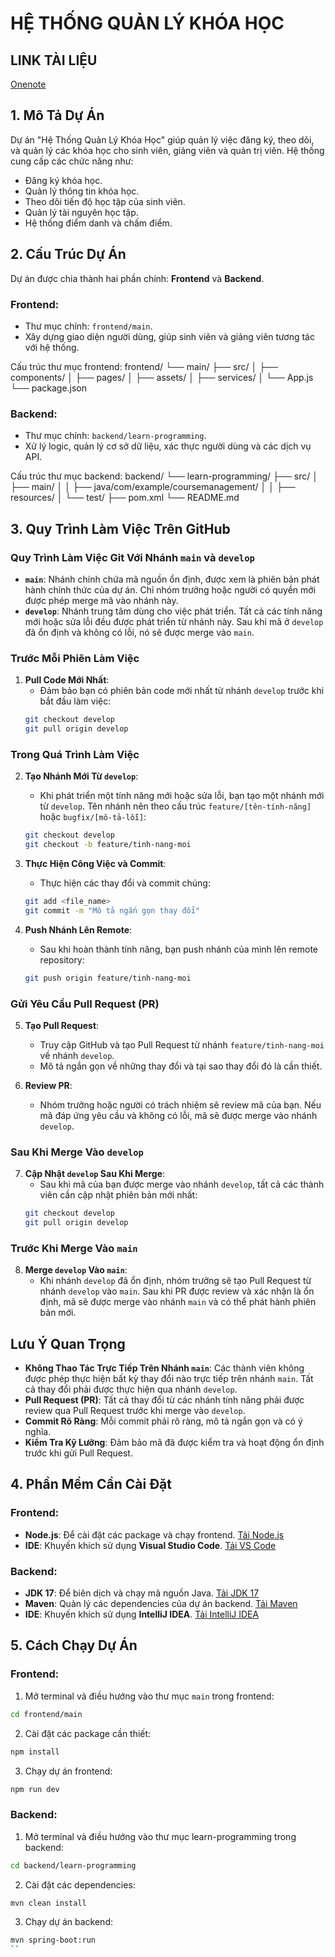 # HỆ THỐNG QUẢN LÝ KHÓA HỌC

## LINK TÀI LIỆU

[Onenote](https://onedrive.live.com/view.aspx?resid=454F9205FAC8A47%21sffb2fd79460847ceb1e78e5cade6b01f&id=documents)

## 1. Mô Tả Dự Án

Dự án "Hệ Thống Quản Lý Khóa Học" giúp quản lý việc đăng ký, theo dõi, và quản lý các khóa học cho sinh viên, giảng viên và quản trị viên. Hệ thống cung cấp các chức năng như:

- Đăng ký khóa học.
- Quản lý thông tin khóa học.
- Theo dõi tiến độ học tập của sinh viên.
- Quản lý tài nguyên học tập.
- Hệ thống điểm danh và chấm điểm.

## 2. Cấu Trúc Dự Án

Dự án được chia thành hai phần chính: **Frontend** và **Backend**.

### **Frontend**:
- Thư mục chính: `frontend/main`.
- Xây dựng giao diện người dùng, giúp sinh viên và giảng viên tương tác với hệ thống.

Cấu trúc thư mục frontend:
frontend/ └── main/ ├── src/ │ ├── components/ │ ├── pages/ │ ├── assets/ │ ├── services/ │ └── App.js └── package.json

### **Backend**:
- Thư mục chính: `backend/learn-programming`.
- Xử lý logic, quản lý cơ sở dữ liệu, xác thực người dùng và các dịch vụ API.

Cấu trúc thư mục backend:
backend/ └── learn-programming/ ├── src/ │ ├── main/ │ │ ├── java/com/example/coursemanagement/ │ │ ├── resources/ │ └── test/ ├── pom.xml └── README.md

## 3. Quy Trình Làm Việc Trên GitHub

### Quy Trình Làm Việc Git Với Nhánh `main` và `develop`

- **`main`**: Nhánh chính chứa mã nguồn ổn định, được xem là phiên bản phát hành chính thức của dự án. Chỉ nhóm trưởng hoặc người có quyền mới được phép merge mã vào nhánh này.
- **`develop`**: Nhánh trung tâm dùng cho việc phát triển. Tất cả các tính năng mới hoặc sửa lỗi đều được phát triển từ nhánh này. Sau khi mã ở `develop` đã ổn định và không có lỗi, nó sẽ được merge vào `main`.

### Trước Mỗi Phiên Làm Việc
1. **Pull Code Mới Nhất**:
    - Đảm bảo bạn có phiên bản code mới nhất từ nhánh `develop` trước khi bắt đầu làm việc:
    ```bash
    git checkout develop
    git pull origin develop
    ```

### Trong Quá Trình Làm Việc

2. **Tạo Nhánh Mới Từ `develop`**:
    - Khi phát triển một tính năng mới hoặc sửa lỗi, bạn tạo một nhánh mới từ `develop`. Tên nhánh nên theo cấu trúc `feature/[tên-tính-năng]` hoặc `bugfix/[mô-tả-lỗi]`:
    ```bash
    git checkout develop
    git checkout -b feature/tinh-nang-moi
    ```

3. **Thực Hiện Công Việc và Commit**:
    - Thực hiện các thay đổi và commit chúng:
    ```bash
    git add <file_name>
    git commit -m "Mô tả ngắn gọn thay đổi"
    ```

4. **Push Nhánh Lên Remote**:
    - Sau khi hoàn thành tính năng, bạn push nhánh của mình lên remote repository:
    ```bash
    git push origin feature/tinh-nang-moi
    ```

### Gửi Yêu Cầu Pull Request (PR)

5. **Tạo Pull Request**:
    - Truy cập GitHub và tạo Pull Request từ nhánh `feature/tinh-nang-moi` về nhánh `develop`.
    - Mô tả ngắn gọn về những thay đổi và tại sao thay đổi đó là cần thiết.

6. **Review PR**:
    - Nhóm trưởng hoặc người có trách nhiệm sẽ review mã của bạn. Nếu mã đáp ứng yêu cầu và không có lỗi, mã sẽ được merge vào nhánh `develop`.

### Sau Khi Merge Vào `develop`

7. **Cập Nhật `develop` Sau Khi Merge**:
    - Sau khi mã của bạn được merge vào nhánh `develop`, tất cả các thành viên cần cập nhật phiên bản mới nhất:
    ```bash
    git checkout develop
    git pull origin develop
    ```

### Trước Khi Merge Vào `main`

8. **Merge `develop` Vào `main`**:
    - Khi nhánh `develop` đã ổn định, nhóm trưởng sẽ tạo Pull Request từ nhánh `develop` vào `main`. Sau khi PR được review và xác nhận là ổn định, mã sẽ được merge vào nhánh `main` và có thể phát hành phiên bản mới.

## Lưu Ý Quan Trọng

- **Không Thao Tác Trực Tiếp Trên Nhánh `main`**: Các thành viên không được phép thực hiện bất kỳ thay đổi nào trực tiếp trên nhánh `main`. Tất cả thay đổi phải được thực hiện qua nhánh `develop`.
- **Pull Request (PR)**: Tất cả thay đổi từ các nhánh tính năng phải được review qua Pull Request trước khi merge vào `develop`.
- **Commit Rõ Ràng**: Mỗi commit phải rõ ràng, mô tả ngắn gọn và có ý nghĩa.
- **Kiểm Tra Kỹ Lưỡng**: Đảm bảo mã đã được kiểm tra và hoạt động ổn định trước khi gửi Pull Request.

## 4. Phần Mềm Cần Cài Đặt

### **Frontend**:
- **Node.js**: Để cài đặt các package và chạy frontend. [Tải Node.js](https://nodejs.org)
- **IDE**: Khuyến khích sử dụng **Visual Studio Code**. [Tải VS Code](https://code.visualstudio.com)

### **Backend**:
- **JDK 17**: Để biên dịch và chạy mã nguồn Java. [Tải JDK 17](https://www.oracle.com/java/technologies/javase-jdk17-downloads.html)
- **Maven**: Quản lý các dependencies của dự án backend. [Tải Maven](https://maven.apache.org)
- **IDE**: Khuyến khích sử dụng **IntelliJ IDEA**. [Tải IntelliJ IDEA](https://www.jetbrains.com/idea)

## 5. Cách Chạy Dự Án

### **Frontend**:
1. Mở terminal và điều hướng vào thư mục `main` trong frontend:
 ```bash
 cd frontend/main
 ```

2. Cài đặt các package cần thiết:
 ```bash
npm install
```

3. Chạy dự án frontend:
 ```bash
npm run dev
 ```

### **Backend**:
1. Mở terminal và điều hướng vào thư mục learn-programming trong backend:
 ```bash
cd backend/learn-programming
 ```
2. Cài đặt các dependencies:
 ```bash
mvn clean install
 ```
3. Chạy dự án backend:
 ```bash
mvn spring-boot:run
 ``